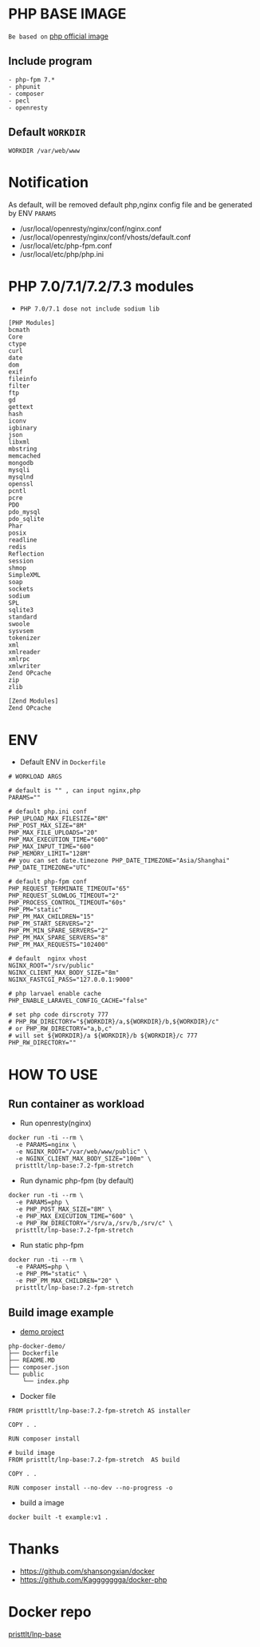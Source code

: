 # PHP BASE IMAGE

`Be based on` [php official image](https://hub.docker.com/_/php)

## Include program

```
- php-fpm 7.*
- phpunit
- composer
- pecl
- openresty
```
## Default `WORKDIR`

```
WORKDIR /var/web/www
```
# Notification

As default, will be removed default php,nginx config file and be generated by ENV `PARAMS`
- /usr/local/openresty/nginx/conf/nginx.conf
- /usr/local/openresty/nginx/conf/vhosts/default.conf
- /usr/local/etc/php-fpm.conf
- /usr/local/etc/php/php.ini


# PHP 7.0/7.1/7.2/7.3 modules

* `PHP 7.0/7.1 dose not include sodium lib`

```
[PHP Modules]
bcmath
Core
ctype
curl
date
dom
exif
fileinfo
filter
ftp
gd
gettext
hash
iconv
igbinary
json
libxml
mbstring
memcached
mongodb
mysqli
mysqlnd
openssl
pcntl
pcre
PDO
pdo_mysql
pdo_sqlite
Phar
posix
readline
redis
Reflection
session
shmop
SimpleXML
soap
sockets
sodium
SPL
sqlite3
standard
swoole
sysvsem
tokenizer
xml
xmlreader
xmlrpc
xmlwriter
Zend OPcache
zip
zlib

[Zend Modules]
Zend OPcache
```

# ENV
* Default ENV in `Dockerfile`
```
# WORKLOAD ARGS

# default is "" , can input nginx,php
PARAMS=""

# default php.ini conf
PHP_UPLOAD_MAX_FILESIZE="8M" 
PHP_POST_MAX_SIZE="8M" 
PHP_MAX_FILE_UPLOADS="20"
PHP_MAX_EXECUTION_TIME="600" 
PHP_MAX_INPUT_TIME="600" 
PHP_MEMORY_LIMIT="128M" 
## you can set date.timezone PHP_DATE_TIMEZONE="Asia/Shanghai"
PHP_DATE_TIMEZONE="UTC"

# default php-fpm conf
PHP_REQUEST_TERMINATE_TIMEOUT="65" 
PHP_REQUEST_SLOWLOG_TIMEOUT="2" 
PHP_PROCESS_CONTROL_TIMEOUT="60s"
PHP_PM="static"
PHP_PM_MAX_CHILDREN="15"
PHP_PM_START_SERVERS="2"
PHP_PM_MIN_SPARE_SERVERS="2"
PHP_PM_MAX_SPARE_SERVERS="8"
PHP_PM_MAX_REQUESTS="102400"

# default  nginx vhost
NGINX_ROOT="/srv/public" 
NGINX_CLIENT_MAX_BODY_SIZE="8m" 
NGINX_FASTCGI_PASS="127.0.0.1:9000"

# php larvael enable cache 
PHP_ENABLE_LARAVEL_CONFIG_CACHE="false"

# set php code dirscroty 777
# PHP_RW_DIRECTORY="${WORKDIR}/a,${WORKDIR}/b,${WORKDIR}/c"
# or PHP_RW_DIRECTORY="a,b,c"
# will set ${WORKDIR}/a ${WORKDIR}/b ${WORKDIR}/c 777
PHP_RW_DIRECTORY=""
```

# HOW TO USE

## Run container as workload

* Run openresty(nginx)

```
docker run -ti --rm \
  -e PARAMS=nginx \
  -e NGINX_ROOT="/var/web/www/public" \
  -e NGINX_CLIENT_MAX_BODY_SIZE="100m" \
  pristtlt/lnp-base:7.2-fpm-stretch
```

* Run dynamic php-fpm (by default)

```
docker run -ti --rm \
  -e PARAMS=php \
  -e PHP_POST_MAX_SIZE="8M" \
  -e PHP_MAX_EXECUTION_TIME="600" \
  -e PHP_RW_DIRECTORY="/srv/a,/srv/b,/srv/c" \
  pristtlt/lnp-base:7.2-fpm-stretch
```

* Run static php-fpm

```
docker run -ti --rm \
  -e PARAMS=php \
  -e PHP_PM="static" \
  -e PHP_PM_MAX_CHILDREN="20" \
  pristtlt/lnp-base:7.2-fpm-stretch
```


## Build image example 

* [demo project](https://github.com/winewei/php-docker-demo)

```
php-docker-demo/
├── Dockerfile
├── README.MD
├── composer.json
└── public
    └── index.php
```

* Docker file 

```
FROM pristtlt/lnp-base:7.2-fpm-stretch AS installer

COPY . .

RUN composer install

# build image
FROM pristtlt/lnp-base:7.2-fpm-stretch  AS build

COPY . .

RUN composer install --no-dev --no-progress -o
```

* build a image

```
docker built -t example:v1 .
```

# 
# Thanks
- <https://github.com/shansongxian/docker>
- <https://github.com/Kaggggggga/docker-php>

# Docker repo
[pristtlt/lnp-base](https://hub.docker.com/r/pristtlt/lnp-base)

